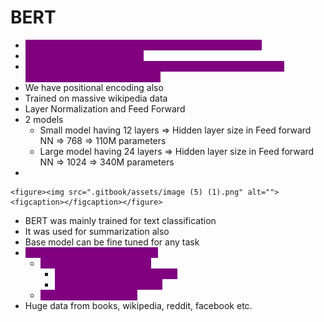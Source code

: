 # BERT

* <mark style="color:purple;background-color:purple;">**Bidirectional Encoder Representation from Transformer**</mark>
* <mark style="color:purple;background-color:purple;">**Encoder based architecture**</mark>
* <mark style="color:purple;background-color:purple;">**Bidirectional means it is going to process the data in both the directions to self attention layer**</mark>
* We have positional encoding also
* Trained on massive wikipedia data
* Layer Normalization and Feed Forward
* 2 models
  * Small model having 12 layers ⇒ Hidden layer size in Feed forward NN ⇒ 768 ⇒ 110M parameters
  * Large model having 24 layers ⇒ Hidden layer size in Feed forward NN ⇒ 1024 ⇒ 340M parameters
*

    <figure><img src=".gitbook/assets/image (5) (1).png" alt=""><figcaption></figcaption></figure>
* BERT was mainly trained for text classification
* It was used for summarization also
* Base model can be fine tuned for any task
* <mark style="color:purple;background-color:purple;">**In BERT 2 stages were involved**</mark>
  * <mark style="color:purple;background-color:purple;">**Unsupervised pre training**</mark>
    * <mark style="color:purple;background-color:purple;">**Masked Language Modelling**</mark>
    * <mark style="color:purple;background-color:purple;">**Next sentence prediction**</mark>
  * <mark style="color:purple;background-color:purple;">**Supervised fine tuning**</mark>
* Huge data from books, wikipedia, reddit, facebook etc.
